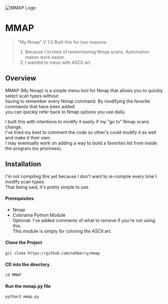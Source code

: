 

![MMAP Logo](https://github.com/nahberry/mmap/Resources/Images/mmap.png)

# MMAP
> "My Nmap"
> V 1.0
> Built this for two reasons:
> 1. Because I'm tired of remembering Nmap scans. Automation makes work easier.
> 2. I wanted to mess with ASCII art.

## Overview

MMAP (My Nmap) is a simple menu tool for Nmap that allows you to quickly select scan types without    
having to remember every Nmap command. By modifying the favorite commands that have been added    
you can quickly refer back to Nmap options you use daily.   

I built this with intentions to modify it easily if my "go to" Nmap scans change.    
I've tried my best to comment the code so other's could modify it as well and make it their own.    
I may eventually work on adding a way to build a favorites list from inside the program (no promises).   

## Installation

I'm not compiling this yet because I don't want to re-compile every time I modify scan types.   
That being said, it's pretty simple to use.   

#### Prerequisites
- Nmap   
- Colorama Python Module  
  Optional. I've added comments of what to remove if you're not using this.  
  This module is simply for coloring the ASCII art.  

#### Clone the Project

```
git clone https://github.com/nahberry/mmap

```

#### CD into the directory  

```
cd MMAP

```
#### Run the mmap.py file

```
python3 mmap.py

```
